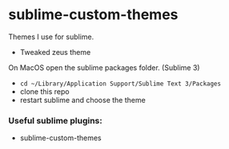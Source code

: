 # sublime-custom-themes
Themes I use for sublime.
- Tweaked zeus theme

On MacOS open the sublime packages folder. (Sublime 3)
- `cd ~/Library/Application Support/Sublime Text 3/Packages`
- clone this repo
- restart sublime and choose the theme


### Useful sublime plugins:
- sublime-custom-themes
